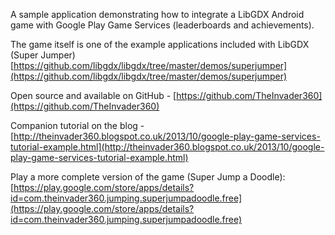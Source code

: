 A sample application demonstrating how to integrate a LibGDX Android game with Google Play Game Services (leaderboards and achievements).

The game itself is one of the example applications included with LibGDX (Super Jumper) [https://github.com/libgdx/libgdx/tree/master/demos/superjumper](https://github.com/libgdx/libgdx/tree/master/demos/superjumper)

Open source and available on GitHub - [https://github.com/TheInvader360](https://github.com/TheInvader360)

Companion tutorial on the blog - [http://theinvader360.blogspot.co.uk/2013/10/google-play-game-services-tutorial-example.html](http://theinvader360.blogspot.co.uk/2013/10/google-play-game-services-tutorial-example.html)

Play a more complete version of the game (Super Jump a Doodle): [https://play.google.com/store/apps/details?id=com.theinvader360.jumping.superjumpadoodle.free](https://play.google.com/store/apps/details?id=com.theinvader360.jumping.superjumpadoodle.free)
